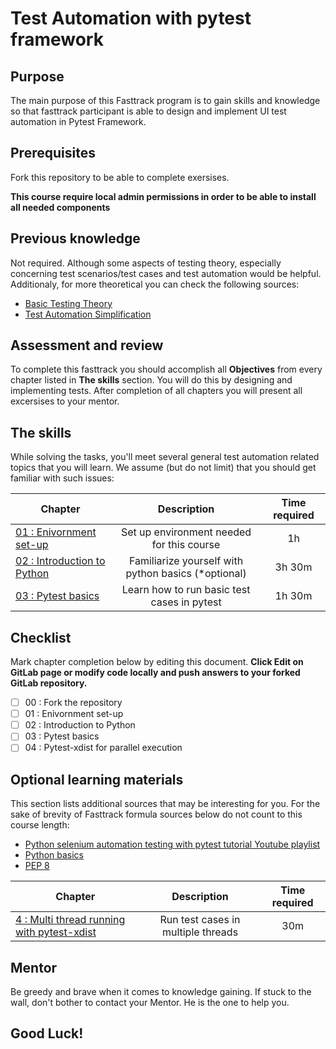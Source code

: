 # Test Automation with pytest framework

## Purpose

The main purpose of this Fasttrack program is to gain skills and knowledge so that fasttrack participant is able to
design and implement UI test automation in Pytest Framework.

## Prerequisites

Fork this repository to be able to complete exersises.

**This course require local admin permissions in order to be able to install all needed components**

## Previous knowledge

Not required. Although some aspects of testing theory, especially concerning test scenarios/test cases and test
automation would be helpful.
Additionaly, for more theoretical you can check the following sources:

* [Basic Testing Theory](https://git.gft.com/testing-family-poland-fasttrack/testing_theory_foundation/-/blob/main/README.md)
* [Test Automation Simplification](https://techbeacon.com/5-ways-simplify-your-automated-test-cases)

## Assessment and review

To complete this fasttrack you should accomplish all **Objectives** from every chapter listed in **The skills** section.
You will do this by designing and implementing tests.
After completion of all chapters you will present all excersises to your mentor.

## The skills

While solving the tasks, you'll meet several general test automation related topics that you will learn. We assume (but
do not limit) that you should get familiar with such issues:

| Chapter                          |                      Description                      | Time required |
|----------------------------------|:-----------------------------------------------------:|:-------------:|
| [01 : Enivornment set-up][1]     |       Set up environment needed for this course       |      1h       |
| [02 : Introduction to Python][2] |  Familiarize yourself with python basics (*optional)  |    3h 30m     |
| [03 : Pytest basics][3]          |      Learn how to run basic test cases in pytest      |    1h 30m     |

## Checklist

Mark chapter completion below by editing this document.
**Click Edit on GitLab page or modify code locally and push answers to your forked GitLab repository.**

- [ ] 00 : Fork the repository
- [ ] 01 : Enivornment set-up
- [ ] 02 : Introduction to Python
- [ ] 03 : Pytest basics
- [ ] 04 : Pytest-xdist for parallel execution

## Optional learning materials

This section lists additional sources that may be interesting for you. For the sake of brevity of Fasttrack formula
sources below do not count to this course length:

* [Python selenium automation testing with pytest tutorial Youtube playlist](https://www.youtube.com/playlist?list=PLL34mf651faORDOyJrk0E6k9FM-wKgfPV)
* [Python basics](https://www.w3schools.com/python/default.asp)
* [PEP 8](https://peps.python.org/pep-0008/)

| Chapter                                         |            Description             | Time required |
|-------------------------------------------------|:----------------------------------:|:-------------:|
| [4 : Multi thread running with pytest-xdist][4] | Run test cases in multiple threads |      30m      |

## Mentor

Be greedy and brave when it comes to knowledge gaining. If stuck to the wall, don't bother to contact your Mentor. He is
the one to help you.

## Good Luck!

[1]: 01-setup/README.md

[2]: 02-introduction/README.md

[3]: 03-pytest-basics/README.md

[4]: 04-pytest-xdist/README.md
